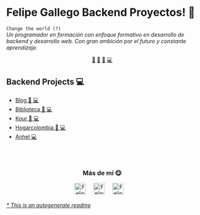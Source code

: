 # Felipe Gallego Backend Proyectos! 👋


`Change the world (?)`<br><em> Un programador en formación con enfoque formativo en desarrollo de backend y desarrollo web. Con gran ambición por el futuro y constante aprendizaje.</em>


<p align="center">
<a href="https://github.com/felipegallegoramirez/felipegallegoramirez/blob/master/ai.md">🤖</a>
<a href="https://github.com/felipegallegoramirez/felipegallegoramirez/blob/master/frontend.md">👀</a>
<a href="https://github.com/felipegallegoramirez/felipegallegoramirez/blob/master/datascience.md">📙</a>
<a href="https://github.com/felipegallegoramirez/felipegallegoramirez/blob/master/backend.md">💻</a>
</p>


## Backend Projects 💻
- [Blog  👀 💻](https://github.com/felipegallegoramirez/Blog) 
- [Biblioteca  👀 💻](https://github.com/felipegallegoramirez/Biblioteca) 
- [Kour  👀 💻](https://github.com/felipegallegoramirez/kour) 
- [Hogarcolombia  👀 💻](https://github.com/felipegallegoramirez/HogarColombia) 
- [Anhel  💻](https://github.com/felipegallegoramirez/anhel) 



<br>

<br>

<div align="center">
<h3 align="center">Más de mi 😋</h3>
</div>
<p align="center">
<a href="https://twitter.com/SrOpaug" target="blank">
<img align="center" width="30px" alt="Felipe Twitter" src="https://www.vectorlogo.zone/logos/twitter/twitter-official.svg"/></a> &nbsp; &nbsp;
<a href="https://www.instagram.com/fggallego/" target="blank">
<img align="center" width="30px" alt="Felipe Instagram" src="https://www.vectorlogo.zone/logos/instagram/instagram-icon.svg"/></a> &nbsp; &nbsp;
<a href="https://felipegallegoramirez.github.io/Portafolio/" target="blank">
<img align="center" width="30px" alt="Felipe Portafolio" src="https://www.vectorlogo.zone/logos/github/github-tile.svg"/></a> &nbsp; &nbsp;

</p>


###### [* This is an autogenerate readme](https://github.com/HectorPulido/HectorPulido/tree/master/ReadmeGenerator)

